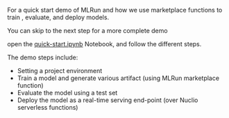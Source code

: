 For a quick start demo of MLRun and how we use marketplace functions to train
, evaluate, and deploy models.
 
You can skip to the next step for a more complete demo

open the [quick-start.ipynb](https://[[HOST_SUBDOMAIN]]-8888-[[KATACODA_HOST]].[[KATACODA_DOMAIN]]/doc/tree/quick-start.ipynb)
Notebook, and follow the different steps.

The demo steps include:
- Setting a project environment
- Train a model and generate various artifact (using MLRun marketplace function)
- Evaluate the model using a test set 
- Deploy the model as a real-time serving end-point (over Nuclio serverless functions)

